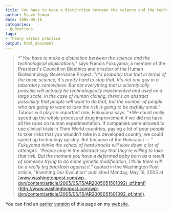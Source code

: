 ```yaml
---
title: You have to make a distinction between the science and the technological applications
author: Steve Simon
date: 2005-05-16
categories:
- Quotations
tags:
- Theory versus practice
output: html_document
---
```

> *"*You have to make a distinction between the science and the
> technological applications,*" says Francis Fukuyama, a member of the
> President's Council on Bioethics and director of the Human
> Biotechnology Governance Project. "*It's probably true that in terms
> of the basic science, it's pretty hard to stop that. It's not one
> guy in a laboratory somewhere. But not everything that is
> scientifically possible will actually be technologically implemented
> and used on a large scale. In the case of human cloning, there's an
> abstract possibility that people will want to do that, but the number
> of people who are going to want to take the risk is going to be
> awfully small.*" Taboos will play an important role, Fukuyama says.
> "*We could really speed up the whole process of drug improvement if
> we did not have all the rules on human experimentation. If companies
> were allowed to use clinical trials in Third World countries, paying a
> lot of poor people to take risks that you wouldn't take in a
> developed country, we could speed up technology quickly. But because
> of the Holocaust \-- *" Fukuyama thinks the school of hard knocks
> will slow down a lot of attempts. "*People may in the abstract say
> that they're willing to take that risk. But the moment you have a
> deformed baby born as a result of someone trying to do some genetic
> modification, I think there will be a really big backlash against
> it.*"* quoted in the Washington Post article, "Inventing Our
> Evolution" published Monday, May 16, 2005 at
> [www.washingtonpost.com/wp-dyn/content/article/2005/05/15/AR2005051501092\_pf.html](http://www.washingtonpost.com/wp-dyn/content/article/2005/05/15/AR2005051501092_pf.html).

You can find an [earlier version][sim1] of this page on my [website][sim2].

[sim1]: http://www.pmean.com/05/YouHavetoMake.html
[sim2]: http://www.pmean.com

